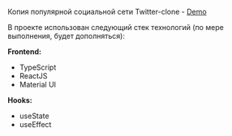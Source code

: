 Копия популярной социальной сети Twitter-clone - [Demo](https://react-twitter-clone-gules.vercel.app/)

В проекте использован следующий стек технологий (по мере выполнения, будет дополняться):

**Frontend:**

-   TypeScript
-   ReactJS
-   Material UI

**Hooks:**

-   useState
-   useEffect
